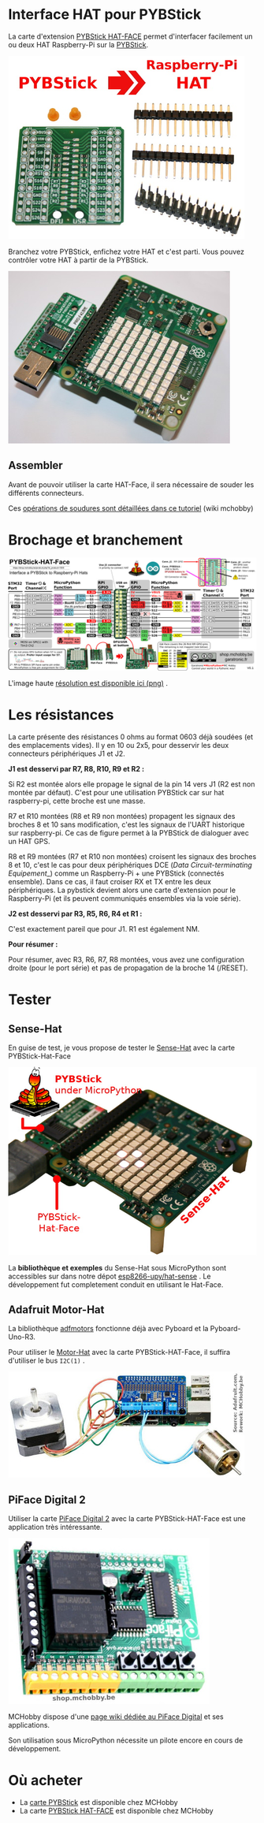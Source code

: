 # Interface HAT pour PYBStick

La carte d'extension [PYBStick HAT-FACE](https://shop.mchobby.be/product.php?id_product=1935) permet d'interfacer facilement un ou deux HAT Raspberry-Pi sur la [PYBStick](https://shop.mchobby.be/fr/recherche?controller=search&orderby=position&orderway=desc&search_query=pybstick&submit_search=).

![Hat Face pour PYBStick](docs/_static/hatface-board.jpg)

Branchez votre PYBStick, enfichez votre HAT et c'est parti. Vous pouvez contrôler votre HAT à partir de la PYBStick.

![Hat Face pour PYBStick](docs/_static/hatface-example.jpg)

## Assembler
Avant de pouvoir utiliser la carte HAT-Face, il sera nécessaire de souder les différents connecteurs.

Ces [opérations de soudures sont détaillées dans ce tutoriel](https://wiki.mchobby.be/index.php?title=MicroPython.PYBStick.hat-face) (wiki mchobby)

# Brochage et branchement

![Brochage du PYBStick <-> Hat-Face](docs/_static/hat-face-pinout-lowres.jpg)

L'image haute [résolution est disponible ici (png)](docs/_static/hat-face-pinout.png) .

# Les résistances
La carte présente des résistances 0 ohms au format 0603 déjà soudées (et des emplacements vides). Il y en 10 ou 2x5, pour desservir les deux connecteurs périphériques J1 et J2.

__J1 est desservi par R7, R8, R10, R9 et R2 :__

Si R2 est montée alors elle propage le signal de la pin 14 vers J1 (R2 est non montée par défaut). C'est pour une utilisation PYBStick car sur hat raspberry-pi, cette broche est une masse.

R7 et R10 montées (R8 et R9 non montées) propagent les signaux des broches 8 et 10 sans modification, c'est les signaux de l'UART historique sur raspberry-pi. Ce cas de figure permet à la PYBStick de dialoguer avec un HAT GPS.

R8 et R9 montées (R7 et R10 non montées) croisent les signaux des broches 8 et 10, c'est le cas pour deux périphériques DCE (_Data Circuit-terminating Equipement__) comme un Raspberry-Pi + une PYBStick (connectés ensemble). Dans ce cas, il faut croiser RX et TX entre les deux périphériques. La pybstick devient alors une carte d'extension pour le Raspberry-Pi (et ils peuvent communiqués ensembles via la voie série).

__J2 est desservi par R3, R5, R6, R4 et R1 :__

C'est exactement pareil que pour J1. R1 est également NM.

__Pour résumer :__

Pour résumer, avec R3, R6, R7, R8 montées, vous avez une configuration droite (pour le port série) et pas de propagation de la broche 14 (/RESET).

# Tester

## Sense-Hat
En guise de test, je vous propose de tester le [Sense-Hat](https://shop.mchobby.be/fr/pi-hats/687-sense-hat-pour-raspberry-pi-3232100006874.html) avec la carte PYBStick-Hat-Face

![Sense-Hat with PYBStick](docs/_static/pybstick-sense-hat.jpg)

La __bibliothèque et exemples__ du Sense-Hat sous MicroPython sont accessibles sur dans notre dépot [esp8266-upy/hat-sense](https://github.com/mchobby/esp8266-upy/tree/master/hat-sense) . Le développement fut completement conduit en utilisant le Hat-Face.

## Adafruit Motor-Hat

La bibliothèque [adfmotors](https://github.com/mchobby/esp8266-upy/tree/master/adfmotors) fonctionne déjà avec Pyboard et la Pyboard-Uno-R3.

Pour utiliser le [Motor-Hat](https://shop.mchobby.be/fr/pi-hats/596-hat-controle-moteur-et-moteur-pas-a-pas-3232100005969-adafruit.html) avec la carte PYBStick-HAT-Face, il suffira d'utiliser le bus `I2C(1)` .

![](docs/_static/motor-hat.jpg)

## PiFace Digital 2

Utiliser la carte [PiFace Digital 2](https://shop.mchobby.be/fr/pi-hats/221-piface-digital-2-pour-raspberry-pi-3232100002210.html) avec la carte PYBStick-HAT-Face est une application très intéressante.

![PiFace digital](docs/_static/piface-digital.jpg)

MCHobby dispose d'une [page wiki dédiée au PiFace Digital](https://wiki.mchobby.be/index.php?title=PiFace2-Manuel) et ses applications.

Son utilisation sous MicroPython nécessite un pilote encore en cours de développement.


# Où acheter

* La [carte PYBStick](https://shop.mchobby.be/fr/recherche?controller=search&orderby=position&orderway=desc&search_query=pybstick&submit_search=) est disponible chez MCHobby
* La carte [PYBStick HAT-FACE](https://shop.mchobby.be/product.php?id_product=1935) est disponible chez MCHobby
